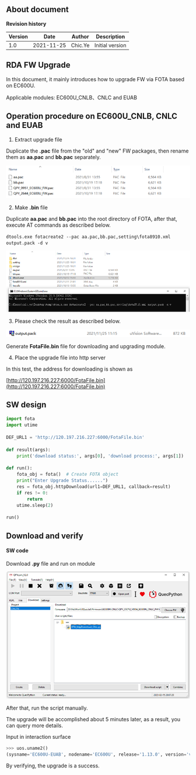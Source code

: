 ## About document

**Revision history**

| Version | Date       | Author  | Description     |
| ------- | ---------- | ------- | --------------- |
| 1.0     | 2021-11-25 | Chic.Ye | Initial version |

## RDA FW Upgrade

In this document, it mainly introduces how to upgrade FW via FOTA based on EC600U. 

Applicable modules: EC600U_CNLB、CNLC and EUAB

## Operation procedure on EC600U_CNLB, CNLC and EUAB

1. Extract upgrade file 

Duplicate the **.pac** file from the "old" and "new" FW packages, then rename them as **aa.pac** and **bb.pac** separately. 

![FOTA_RDA_01](media\FOTA_RDA_01.png)

 

2. Make **.bin** file

Duplicate **aa.pac** and **bb.pac** into the root directory of FOTA, after that, execute AT commands as described below. 

`dtools.exe fotacreate2 --pac aa.pac,bb.pac,setting\fota8910.xml output.pack -d v`

![FOTA_RDA_02](media\FOTA_RDA_02.png) 

3. Please check the result as described below. 

![FOTA_RDA_04](media\FOTA_RDA_04.png)

Generate **FotaFile.bin** file for downloading and upgrading module.

4. Place the upgrade file into http server

In this test, the address for downloading is shown as 

[http://120.197.216.227:6000/FotaFile.bin](http://120.197.216.227:6000/FotaFile.bin)



## SW design

```Python
import fota
import utime

DEF_URL1 = 'http://120.197.216.227:6000/FotaFile.bin'

def result(args):
    print('download status:', args[0], 'download process:', args[1])

def run():
    fota_obj = fota()  # Create FOTA object
    print("Enter Upgrade Status......")
    res = fota_obj.httpDownload(url1=DEF_URL1, callback=result)
    if res != 0:
        return
    utime.sleep(2)

run()
```



## Download and verify 

#### SW code 

Download **.py** file and run on module 

![FOTA_RDA_03](media\FOTA_RDA_03.png)



After that, run the script manually. 

The upgrade will be accomplished about 5 minutes later, as a result, you can query more details. 

Input in interaction surface

```python
>>> uos.uname2()
(sysname='EC600U-EUAB', nodename='EC600U', release='1.13.0', version='v1.12 on Tue_Oct_19_2021_5:26:44_PM', machine='EC600U with QUECTEL', qpyver='V0002')
```

By verifying, the upgrade is a success. 